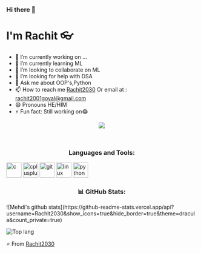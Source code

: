 ### Hi there 👋
# I'm Rachit 👓

- 🔭 I’m currently working on ...
- 🌱 I’m currently learning ML
- 👯 I’m looking to collaborate on ML
- 🤔 I’m looking for help with DSA
- 💬 Ask me about OOP's,Python
- 📫 How to reach me [Rachit2030](https://github.com/Rachit2030) Or email at : rachit2001goyal@gmail.com
- 😄 Pronouns HE/HIM
- ⚡ Fun fact: Still working on😂

<div align="center">

![](https://komarev.com/ghpvc/?username=Rachit2030)


<br/>

### Languages and Tools:

<p align="left"><img src="https://devicons.github.io/devicon/devicon.git/icons/c/c-original.svg" alt="c" width="40" height="40"/> 
  <img src="https://devicons.github.io/devicon/devicon.git/icons/cplusplus/cplusplus-original.svg" alt="cplusplus" width="40" height="40"/>
  <img src="https://www.vectorlogo.zone/logos/git-scm/git-scm-icon.svg" alt="git" width="40" height="40"/> 
  <img src="https://devicons.github.io/devicon/devicon.git/icons/linux/linux-original.svg" alt="linux" width="40" height="40"/>
  <img src="https://devicons.github.io/devicon/devicon.git/icons/python/python-original.svg" alt="python" width="40" height="40"/></p>
 
  
  
### 📊 GitHub Stats:
<div align="left">
![Mehdi's github stats](https://github-readme-stats.vercel.app/api?username=Rachit2030&show_icons=true&hide_border=true&theme=dracula&count_private=true)

![Top lang](https://github-readme-stats.anuraghazra1.vercel.app/api/top-langs/?username=Rachit2030&layout=compact&theme=radical)


⭐️ From [Rachit2030](https://github.com/Rachit2030)



[linkedin]: https://linkedin.com/in/RachitGoyal2030/
[instagram]: https://www.instagram.com/
[github]: https://github.com/Rachit2030

